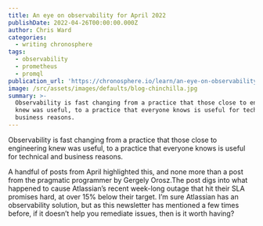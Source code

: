 ```yaml
---
title: An eye on observability for April 2022
publishDate: 2022-04-26T00:00:00.000Z
author: Chris Ward
categories:
  - writing chronosphere
tags:
  - observability
  - prometheus
  - promql
publication_url: 'https://chronosphere.io/learn/an-eye-on-observability-for-april-2022/'
image: /src/assets/images/defaults/blog-chinchilla.jpg
summary: >-
  Observability is fast changing from a practice that those close to engineering
  knew was useful, to a practice that everyone knows is useful for technical and
  business reasons.
---
```

Observability is fast changing from a practice that those close to engineering knew was useful, to a practice that everyone knows is useful for technical and business reasons.

A handful of posts from April highlighted this, and none more than a post from the pragmatic programmer by Gergely Orosz.The post digs into what happened to cause Atlassian’s recent week-long outage that hit their SLA promises hard, at over 15% below their target. I’m sure Atlassian has an observability solution, but as this newsletter has mentioned a few times before, if it doesn’t help you remediate issues, then is it worth having?
